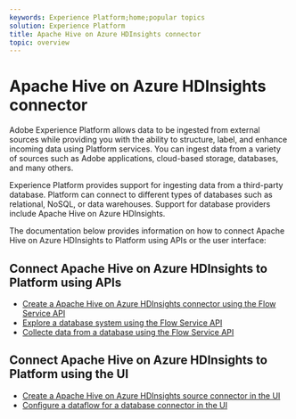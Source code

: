 ```yaml
---
keywords: Experience Platform;home;popular topics
solution: Experience Platform
title: Apache Hive on Azure HDInsights connector
topic: overview
---
```


# Apache Hive on Azure HDInsights connector

Adobe Experience Platform allows data to be ingested from external sources while providing you with the ability to structure, label, and enhance incoming data using Platform services. You can ingest data from a variety of sources such as Adobe applications, cloud-based storage, databases, and many others.

Experience Platform provides support for ingesting data from a third-party database. Platform can connect to different types of databases such as relational, NoSQL, or data warehouses. Support for database providers include Apache Hive on Azure HDInsights.

The documentation below provides information on how to connect Apache Hive on Azure HDInsights to Platform using APIs or the user interface:

## Connect Apache Hive on Azure HDInsights to Platform using APIs

- [Create a Apache Hive on Azure HDInsights connector using the Flow Service API](../../tutorials/api/create/databases/hive.md)
- [Explore a database system using the Flow Service API](../../tutorials/api/explore/database-nosql.md)
- [Collecte data from a database using the Flow Service API](../../tutorials/api/collect/database-nosql.md)

## Connect Apache Hive on Azure HDInsights to Platform using the UI

- [Create a Apache Hive on Azure HDInsights source connector in the UI](../../tutorials/ui/create/databases/hive.md)
- [Configure a dataflow for a database connector in the UI](../../tutorials/ui/dataflow/databases.md)